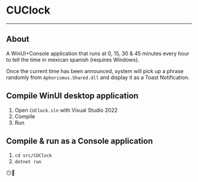 # CUClock
___

## About

A WinUI+Console application that runs at 0, 15, 30 & 45 minutes every hour
to tell the time in mexican spanish (requires Windows).

Once the current time has been announced, system will pick up a phrase randomly
from `Aphorismus.Shared.dll` and display it as a Toast Notification.

## Compile WinUI desktop application
1. Open `CUClock.sln` with Visual Studio 2022
2. Compile 
3. Run

## Compile & run as a Console application
1. `cd src/CUClock`
2. `dotnet run`

😶🍔
